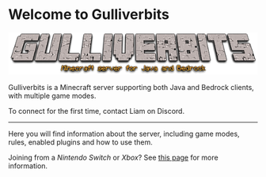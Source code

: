 # Welcome to Gulliverbits

<p style="text-align: center;">
    <img src="gbits.png" alt="Gulliverbits logo" />
</p>

Gulliverbits is a Minecraft server supporting both Java and Bedrock clients, with multiple game modes.

To connect for the first time, contact Liam on Discord.

----

Here you will find information about the server, including game modes, rules, enabled plugins and how to use them.

Joining from a _Nintendo Switch_ or _Xbox_? See [this page](bedrock.md) for more information.
